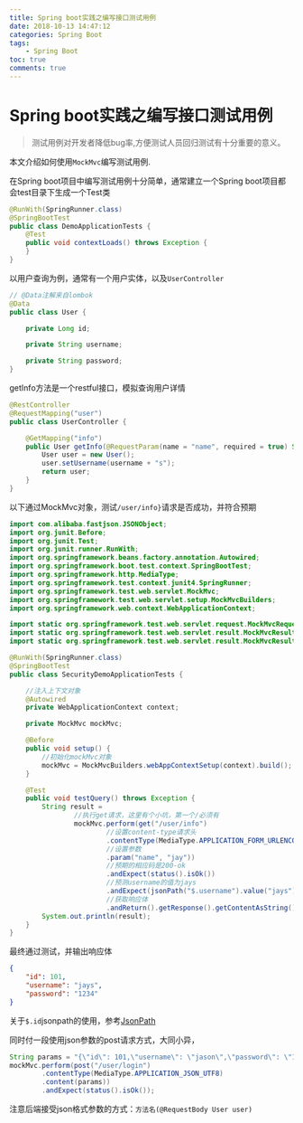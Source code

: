 ```yaml
---
title: Spring boot实践之编写接口测试用例
date: 2018-10-13 14:47:12
categories: Spring Boot
tags:
	- Spring Boot
toc: true
comments: true
---
```

# Spring boot实践之编写接口测试用例

>  测试用例对开发者降低bug率,方便测试人员回归测试有十分重要的意义。



本文介绍如何使用`MockMvc`编写测试用例. 

在Spring boot项目中编写测试用例十分简单，通常建立一个Spring boot项目都会test目录下生成一个Test类

```java
@RunWith(SpringRunner.class)
@SpringBootTest
public class DemoApplicationTests {
    @Test
    public void contextLoads() throws Exception {
    }
}
```

以用户查询为例，通常有一个用户实体，以及`UserController`

```java
// @Data注解来自lombok
@Data
public class User {

    private Long id;

    private String username;

    private String password;
}
```

getInfo方法是一个restful接口，模拟查询用户详情

```java
@RestController
@RequestMapping("user")
public class UserController {

    @GetMapping("info")
    public User getInfo(@RequestParam(name = "name", required = true) String username){
        User user = new User();
        user.setUsername(username + "s");
        return user;
    }
}
```



以下通过MockMvc对象，测试`/user/info}`请求是否成功，并符合预期

```java
import com.alibaba.fastjson.JSONObject;
import org.junit.Before;
import org.junit.Test;
import org.junit.runner.RunWith;
import org.springframework.beans.factory.annotation.Autowired;
import org.springframework.boot.test.context.SpringBootTest;
import org.springframework.http.MediaType;
import org.springframework.test.context.junit4.SpringRunner;
import org.springframework.test.web.servlet.MockMvc;
import org.springframework.test.web.servlet.setup.MockMvcBuilders;
import org.springframework.web.context.WebApplicationContext;

import static org.springframework.test.web.servlet.request.MockMvcRequestBuilders.get;
import static org.springframework.test.web.servlet.result.MockMvcResultMatchers.jsonPath;
import static org.springframework.test.web.servlet.result.MockMvcResultMatchers.status;

@RunWith(SpringRunner.class)
@SpringBootTest
public class SecurityDemoApplicationTests {

    //注入上下文对象
    @Autowired
    private WebApplicationContext context;

    private MockMvc mockMvc;

    @Before
    public void setup() {
        //初始化mockMvc对象
        mockMvc = MockMvcBuilders.webAppContextSetup(context).build();
    }

    @Test
    public void testQuery() throws Exception {
        String result =
                //执行get请求，这里有个小坑，第一个/必须有
                mockMvc.perform(get("/user/info")
                        //设置content-type请求头
                        .contentType(MediaType.APPLICATION_FORM_URLENCODED)
                        //设置参数  
                        .param("name", "jay"))
                        //预期的相应码是200-ok
                        .andExpect(status().isOk())
                        //预测username的值为jays
                        .andExpect(jsonPath("$.username").value("jays"))
                        //获取响应体
                        .andReturn().getResponse().getContentAsString();
        System.out.println(result);
    }
}
```

最终通过测试，并输出响应体

```json
{
    "id": 101,
    "username": "jays",
    "password": "1234"
}
```

关于`$.id`jsonpath的使用，参考[JsonPath](https://github.com/json-path/JsonPath)

同时付一段使用json参数的post请求方式，大同小异，

```java
String params = "{\"id\": 101,\"username\": \"jason\",\"password\": \"1234\"}";
mockMvc.perform(post("/user/login")
        .contentType(MediaType.APPLICATION_JSON_UTF8)
        .content(params))
        .andExpect(status().isOk());
```

注意后端接受json格式参数的方式：`方法名(@RequestBody User user)` 